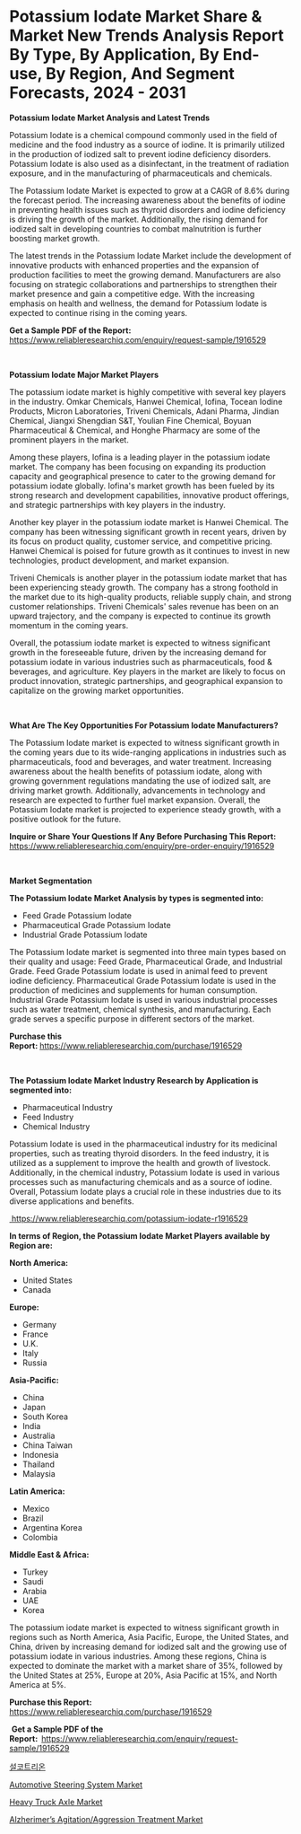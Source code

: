 <p><h1>Potassium Iodate Market Share & Market New Trends Analysis Report By Type, By Application, By End-use, By Region, And Segment Forecasts, 2024 - 2031</h1></p><p><strong>Potassium Iodate Market Analysis and Latest Trends</strong></p>
<p><p>Potassium Iodate is a chemical compound commonly used in the field of medicine and the food industry as a source of iodine. It is primarily utilized in the production of iodized salt to prevent iodine deficiency disorders. Potassium Iodate is also used as a disinfectant, in the treatment of radiation exposure, and in the manufacturing of pharmaceuticals and chemicals.</p><p>The Potassium Iodate Market is expected to grow at a CAGR of 8.6% during the forecast period. The increasing awareness about the benefits of iodine in preventing health issues such as thyroid disorders and iodine deficiency is driving the growth of the market. Additionally, the rising demand for iodized salt in developing countries to combat malnutrition is further boosting market growth.</p><p>The latest trends in the Potassium Iodate Market include the development of innovative products with enhanced properties and the expansion of production facilities to meet the growing demand. Manufacturers are also focusing on strategic collaborations and partnerships to strengthen their market presence and gain a competitive edge. With the increasing emphasis on health and wellness, the demand for Potassium Iodate is expected to continue rising in the coming years.</p></p>
<p><strong>Get a Sample PDF of the Report:&nbsp;</strong> <a href="https://www.reliableresearchiq.com/enquiry/request-sample/1916529">https://www.reliableresearchiq.com/enquiry/request-sample/1916529</a></p>
<p>&nbsp;</p>
<p><strong>Potassium Iodate Major Market Players</strong></p>
<p><p>The potassium iodate market is highly competitive with several key players in the industry. Omkar Chemicals, Hanwei Chemical, Iofina, Tocean Iodine Products, Micron Laboratories, Triveni Chemicals, Adani Pharma, Jindian Chemical, Jiangxi Shengdian S&T, Youlian Fine Chemical, Boyuan Pharmaceutical & Chemical, and Honghe Pharmacy are some of the prominent players in the market.</p><p>Among these players, Iofina is a leading player in the potassium iodate market. The company has been focusing on expanding its production capacity and geographical presence to cater to the growing demand for potassium iodate globally. Iofina's market growth has been fueled by its strong research and development capabilities, innovative product offerings, and strategic partnerships with key players in the industry.</p><p>Another key player in the potassium iodate market is Hanwei Chemical. The company has been witnessing significant growth in recent years, driven by its focus on product quality, customer service, and competitive pricing. Hanwei Chemical is poised for future growth as it continues to invest in new technologies, product development, and market expansion.</p><p>Triveni Chemicals is another player in the potassium iodate market that has been experiencing steady growth. The company has a strong foothold in the market due to its high-quality products, reliable supply chain, and strong customer relationships. Triveni Chemicals' sales revenue has been on an upward trajectory, and the company is expected to continue its growth momentum in the coming years.</p><p>Overall, the potassium iodate market is expected to witness significant growth in the foreseeable future, driven by the increasing demand for potassium iodate in various industries such as pharmaceuticals, food & beverages, and agriculture. Key players in the market are likely to focus on product innovation, strategic partnerships, and geographical expansion to capitalize on the growing market opportunities.</p></p>
<p>&nbsp;</p>
<p><strong>What Are The Key Opportunities For Potassium Iodate Manufacturers?</strong></p>
<p><p>The Potassium Iodate market is expected to witness significant growth in the coming years due to its wide-ranging applications in industries such as pharmaceuticals, food and beverages, and water treatment. Increasing awareness about the health benefits of potassium iodate, along with growing government regulations mandating the use of iodized salt, are driving market growth. Additionally, advancements in technology and research are expected to further fuel market expansion. Overall, the Potassium Iodate market is projected to experience steady growth, with a positive outlook for the future.</p></p>
<p><strong>Inquire or Share Your Questions If Any Before Purchasing This Report:</strong> <a href="https://www.reliableresearchiq.com/enquiry/pre-order-enquiry/1916529">https://www.reliableresearchiq.com/enquiry/pre-order-enquiry/1916529</a></p>
<p>&nbsp;</p>
<p><strong>Market Segmentation</strong></p>
<p><strong>The Potassium Iodate Market Analysis by types is segmented into:</strong></p>
<p><ul><li>Feed Grade Potassium Iodate</li><li>Pharmaceutical Grade Potassium Iodate</li><li>Industrial Grade Potassium Iodate</li></ul></p>
<p><p>The Potassium Iodate market is segmented into three main types based on their quality and usage: Feed Grade, Pharmaceutical Grade, and Industrial Grade. Feed Grade Potassium Iodate is used in animal feed to prevent iodine deficiency. Pharmaceutical Grade Potassium Iodate is used in the production of medicines and supplements for human consumption. Industrial Grade Potassium Iodate is used in various industrial processes such as water treatment, chemical synthesis, and manufacturing. Each grade serves a specific purpose in different sectors of the market.</p></p>
<p><strong>Purchase this Report:&nbsp;</strong><a href="https://www.reliableresearchiq.com/purchase/1916529">https://www.reliableresearchiq.com/purchase/1916529</a></p>
<p>&nbsp;</p>
<p><strong>The Potassium Iodate Market Industry Research by Application is segmented into:</strong></p>
<p><ul><li>Pharmaceutical Industry</li><li>Feed Industry</li><li>Chemical Industry</li></ul></p>
<p><p>Potassium Iodate is used in the pharmaceutical industry for its medicinal properties, such as treating thyroid disorders. In the feed industry, it is utilized as a supplement to improve the health and growth of livestock. Additionally, in the chemical industry, Potassium Iodate is used in various processes such as manufacturing chemicals and as a source of iodine. Overall, Potassium Iodate plays a crucial role in these industries due to its diverse applications and benefits.</p></p>
<p><a href="https://www.reliableresearchiq.com/potassium-iodate-r1916529">&nbsp;https://www.reliableresearchiq.com/potassium-iodate-r1916529</a></p>
<p><strong>In terms of Region, the Potassium Iodate Market Players available by Region are:</strong></p>
<p>
    <p> <strong> North America: </strong>
        <ul>
            <li>United States</li>
            <li>Canada</li>
        </ul>
        </p> 
    <p> <strong> Europe: </strong>
        <ul>
            <li>Germany</li>
            <li>France</li>
            <li>U.K.</li>
            <li>Italy</li>
            <li>Russia</li>
        </ul>
        </p> 
    <p> <strong> Asia-Pacific: </strong>
        <ul>
            <li>China</li>
            <li>Japan</li>
            <li>South Korea</li>
            <li>India</li>
            <li>Australia</li>
            <li>China Taiwan</li>
            <li>Indonesia</li>
            <li>Thailand</li>
            <li>Malaysia</li>
        </ul>
        </p> 
    <p> <strong> Latin America: </strong>
        <ul>
            <li>Mexico</li>
            <li>Brazil</li>
            <li>Argentina Korea</li>
            <li>Colombia</li>
        </ul>
        </p> 
    <p> <strong> Middle East & Africa: </strong>
        <ul>
            <li>Turkey</li>
            <li>Saudi</li>
            <li>Arabia</li>
            <li>UAE</li>
            <li>Korea</li>
        </ul>
    </p>
    </p>
<p><p>The potassium iodate market is expected to witness significant growth in regions such as North America, Asia Pacific, Europe, the United States, and China, driven by increasing demand for iodized salt and the growing use of potassium iodate in various industries. Among these regions, China is expected to dominate the market with a market share of 35%, followed by the United States at 25%, Europe at 20%, Asia Pacific at 15%, and North America at 5%.</p></p>
<p><strong>Purchase this Report: </strong><a href="https://www.reliableresearchiq.com/purchase/1916529">https://www.reliableresearchiq.com/purchase/1916529</a></p>
<p>&nbsp;<strong>Get a Sample PDF of the Report:&nbsp;&nbsp;</strong><a href="https://www.reliableresearchiq.com/enquiry/request-sample/1916529">https://www.reliableresearchiq.com/enquiry/request-sample/1916529</a></p>
<p><strong></strong></p>
<p><p><a href="https://github.com/vdhdwjyp90142/Market-Research-Report-List-3/blob/main/96203437223.md">설코트리온</a></p><p><a href="https://medium.com/@polesdua.1/automotive-steering-system-market-overview-global-market-trends-and-future-prospects-from-2024-to-4a31a445797c">Automotive Steering System Market</a></p><p><a href="https://medium.com/@hakielkafi_83796/heavy-truck-axle-market-growth-outlook-from-2024-to-2031-and-it-is-projecting-at-7-3-cb73ab403ff9">Heavy Truck Axle Market</a></p><p><a href="https://github.com/BeauGrant71/Market-Research-Report-List-1/blob/main/alzherimers-agitationaggression-treatment-market.md">Alzherimer’s Agitation/Aggression Treatment Market</a></p></p>